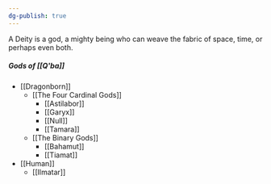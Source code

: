 ```yaml
---
dg-publish: true
---
```


A Deity is a god, a mighty being who can weave the fabric of space, time, or perhaps even both.

##### Gods of [[Q'ba]]
- [[Dragonborn]]
	- [[The Four Cardinal Gods]]
		- [[Astilabor]]
		- [[Garyx]]
		- [[Null]]
		- [[Tamara]]
	- [[The Binary Gods]]
		- [[Bahamut]]
		- [[Tiamat]]
- [[Human]]
	- [[Ilmatar]]
